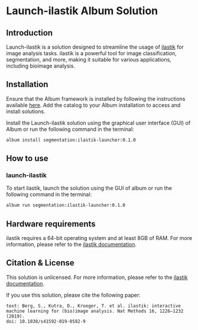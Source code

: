 # Launch-ilastik Album Solution

## Introduction
Launch-ilastik is a solution designed to streamline the usage of [ilastik](https://www.ilastik.org/documentation/) for image analysis tasks. ilastik is a powerful tool for image classification, segmentation, and more, making it suitable for various applications, including bioimage analysis.

## Installation
Ensure that the Album framework is installed by following the instructions available [here](https://album.solutions/). Add the catalog to your Album installation to access and install solutions.

Install the Launch-ilastik solution using the graphical user interface (GUI) of Album or run the following command in the terminal:
```bash
album install segmentation:ilastik-launcher:0.1.0
```

## How to use
### launch-ilastik
To start ilastik, launch the solution using the GUI of album or run the following command in the terminal:
```bash
album run segmentation:ilastik-launcher:0.1.0
```

## Hardware requirements
ilastik requires a 64-bit operating system and at least 8GB of RAM. For more information, please refer to the [ilastik documentation](https://www.ilastik.org/documentation/basics/installation#requirements).

## Citation & License
This solution is unlicensed. For more information, please refer to the [ilastik documentation](https://www.ilastik.org/documentation).

If you use this solution, please cite the following paper: 
```
text: Berg, S., Kutra, D., Kroeger, T. et al. ilastik: interactive machine learning for (bio)image analysis. Nat Methods 16, 1226–1232 (2019).
doi: 10.1038/s41592-019-0582-9
```

